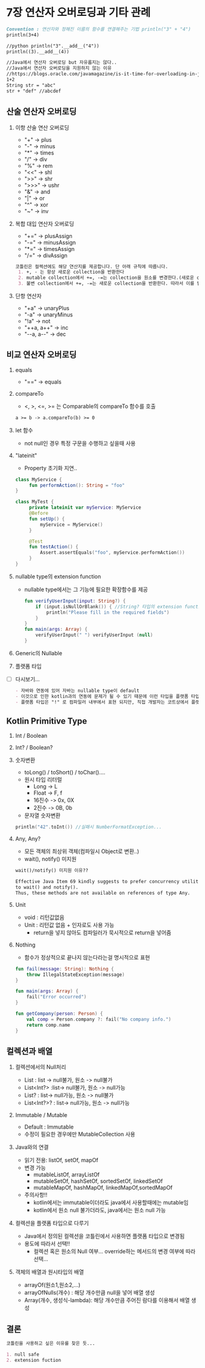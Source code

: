 # 7장 연산자 오버로딩과 기타 관례

```markdown
Convention : 연산자와 정해진 이름의 함수를 연결해주는 기법 println("3" + "4")
println(3+4)

//python println("3".__add__("4"))
println((3).__add__(4))

//Java에서 연산자 오버로딩 but 자유롭지는 않다..
//Java에서 연산자 오버로딩을 지원하지 않는 이유
//https://blogs.oracle.com/javamagazine/is-it-time-for-overloading-in-java
1+2
String str = "abc"
str + "def" //abcdef 
```

## 산술 연산자 오버로딩

1. 이항 산술 연산 오버로딩
    - "+" -> plus
    - "-" -> minus
    - "*" -> times
    - "/" -> div
    - "%" -> rem
    - "<<" -> shl
    - ">>" -> shr
    - ">>>" -> ushr
    - "&" -> and
    - "|" -> or
    - "^" -> xor
    - "~" -> inv

2. 복합 대입 연산자 오버로딩
    - "+=" -> plusAssign
    - "-=" -> minusAssign
    - "*=" -> timesAssign
    - "/=" -> divAssign
   ```markdown
   코틀린은 컬렉션에도 해당 연산지를 제공합니다. 단 아래 규칙에 따릅니다.
    1. +, - 는 항상 새로운 collection을 반환한다
    2. mutable collection에서 +=, -=는 collection을 원소를 변경한다.(새로운 collection을 생성하지 않음)
    3. 불변 collection에서 +=, -=는 새로운 collection을 반환한다. 따라서 이를 받는 변수는 var로 선언되어야 한다
   ```

3. 단항 연산자
    - "+a" -> unaryPlus
    - "-a" -> unaryMinus
    - "!a" -> not
    - "++a, a++" -> inc
    - "--a, a--" -> dec

## 비교 연산자 오버로딩

1. equals
    - "==" -> equals

2. compareTo
    - <, >, <=, >= 는 Comparable의 compareTo 함수를 호출
   ```markdown
   a >= b -> a.compareTo(b) >= 0
   ```

6. let 함수
    - not null인 경우 특정 구문을 수행하고 싶을때 사용
7. "lateinit"
    - Property 초기화 지연..
   ```kotlin
   class MyService { 
        fun performAction(): String = "foo" 
   } 
   
   class MyTest { 
        private lateinit var myService: MyService 
        @Before 
        fun setUp() { 
            myService = MyService() 
        } 
   
        @Test 
        fun testAction() { 
            Assert.assertEquals("foo", myService.performAction()) 
        } 
   }
   ```


8. nullable type의 extension function
    - nullable type에서는 그 기능에 필요한 확장함수를 제공
      ```kotlin
      fun verifyUserInput(input: String?) {
          if (input.isNullOrBlank()) { //String? 타입의 extension function
              println("Please fill in the required fields")
          }
      }
      fun main(args: Array) {
          verifyUserInput(" ") verifyUserInput (null)
      }
      ```

9. Generic의 Nullable

10. 플랫폼 타입

- [ ] 다시보기...
   ```markdown
   - 자바와 연동에 있어 자바는 nullable type이 default
   - 이것으로 인한 kotlin과의 연동에 문제가 될 수 있기 때문에 이런 타입을 플랫폼 타입으로 처리
   - 플랫폼 타입은 "!" 로 컴파일러 내부에서 표현 되지만, 직접 개발자는 코트상에서 플랫폼 타입을 직접 선언불가
   ```

## Kotlin Primitive Type

1. Int / Boolean
2. Int? / Boolean?
3. 숫자변환
    - toLong() / toShort() / toChar()....
    - 원시 타입 리터럴
        - Long -> L
        - Float -> F, f
        - 16진수 -> 0x, 0X
        - 2진수 -> 0B, 0b
    - 문자열 숫자변환
    ```kotlin
    println("42".toInt()) //실패시 NumberFormatException...
    ```
4. Any, Any?
    - 모든 객체의 최상위 객체(컴파일시 Object로 변환..)
    - wait(), notify() 미지원
    ```markdown
    wait()/notify() 미지원 이유??
   
    Effective Java Item 69 kindly suggests to prefer concurrency utilities 
    to wait() and notify(). 
    Thus, these methods are not available on references of type Any.
    ```
5. Unit
    - void : 리턴값없음
    - Unit : 리턴값 없음 + 인자로도 사용 가능
        - return을 넣지 않아도 컴파일러가 묵시적으로 return을 넣어줌

6. Nothing
    - 함수가 정상적으로 끝나지 않는다라는걸 명시적으로 표현
    ```kotlin
    fun fail(message: String): Nothing { 
        throw IllegalStateException(message) 
    } 
   
    fun main(args: Array) {     
        fail("Error occurred") 
    }
   
    fun getCompany(person: Person) { 
        val comp = Person.company ?: fail("No company info.")
        return comp.name 
    }
    ```    

## 컬렉션과 배열

1. 컬렉션에서의 Null처리
    - List<Int> : list -> null불가, 원소 -> null불가
    - List<Int?> :list-> null불가, 원소 -> null가능
    - List<Int>? : list-> null가능, 원소 -> null불가
    - List<Int?>? : list-> null가능, 원소 -> null가능

2. Immutable / Mutable
    - Default : Immutable
    - 수정이 필요한 경우에만 MutableCollection 사용

3. Java와의 연결
    - 읽기 전용: listOf, setOf, mapOf
    - 변경 가능
        - mutableListOf, arrayListOf
        - mutableSetOf, hashSetOf, sortedSetOf, linkedSetOf
        - mutableMapOf, hashMapOf, linkedMapOf,sortedMapOf
    - 주의사항!!
        - kotlin에서는 immutable이더라도 java에서 사용할때에는 mutable임
        - kotlin에서 원소 null 불가더라도, java에서는 원소 null 가능
4. 컬렉션을 플랫폼 타입으로 다루기
    - Java에서 정의된 컬렉션을 코틀린에서 사용하면 플랫폼 타입으로 변경됨
    - 용도에 따라서 선택!!
        - 컬렉션 혹은 원소의 Null 여부... override하는 메서드의 변경 여부에 따라 선택...
5. 객체의 배열과 원시타입의 배열
    - arrayOf(원소1,원소2,...)
    - arrayOfNulls(개수) : 해당 개수만큼 null을 넣어 배열 생성
    - Array(개수, 생성식-lambda): 해당 개수만큼 주어진 람다를 이용해서 배열 생성

## 결론

```markdown
코틀린을 사용하고 싶은 이유를 찾은 듯...

1. null safe
2. extension fuction
```
